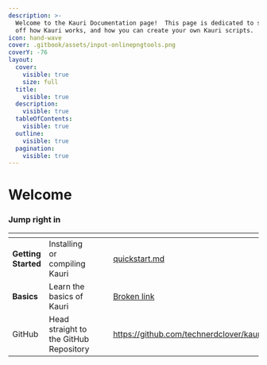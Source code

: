 ```yaml
---
description: >-
  Welcome to the Kauri Documentation page!  This page is dedicated to showing
  off how Kauri works, and how you can create your own Kauri scripts.
icon: hand-wave
cover: .gitbook/assets/input-onlinepngtools.png
coverY: -76
layout:
  cover:
    visible: true
    size: full
  title:
    visible: true
  description:
    visible: true
  tableOfContents:
    visible: true
  outline:
    visible: true
  pagination:
    visible: true
---
```


# Welcome

### Jump right in

<table data-view="cards"><thead><tr><th></th><th></th><th data-hidden data-card-cover data-type="files"></th><th data-hidden></th><th data-hidden data-card-target data-type="content-ref"></th></tr></thead><tbody><tr><td><strong>Getting Started</strong></td><td>Installing or compiling Kauri</td><td></td><td></td><td><a href="getting-started/quickstart.md">quickstart.md</a></td></tr><tr><td><strong>Basics</strong></td><td>Learn the basics of Kauri</td><td></td><td></td><td><a href="broken-reference">Broken link</a></td></tr><tr><td>GitHub</td><td>Head straight to the GitHub Repository</td><td></td><td></td><td><a href="https://github.com/technerdclover/kauri">https://github.com/technerdclover/kauri</a></td></tr></tbody></table>
